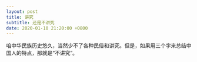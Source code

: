 ```yaml
---
layout: post
title: 讲究
subtitle: 还是不讲究
date: 2020-01-10 21:20:00 +0800
---
```

咱中华民族历史悠久，当然少不了各种民俗和讲究。但是，如果用三个字来总结中国人的特点，那就是“不讲究”。